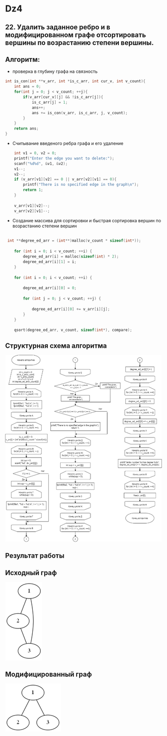 # Dz4

## 22. Удалить заданное ребро и в модифицированном графе отсортировать вершины по возрастанию степени вершины.

## Алгоритм:

- проверка в глубину графа на связность

``` C
int is_con(int **v_arr, int *is_c_arr, int cur_v, int v_count){
    int ans = 0;
    for(int j = 0; j < v_count; ++j){
        if(v_arr[cur_v][j] && !is_c_arr[j]){
            is_c_arr[j] = 1;
            ans++;
            ans += is_con(v_arr, is_c_arr, j, v_count);
        }
    }
    return ans;
}

```

- Считывание введеного ребра графа и его удаление

``` C
    int v1 = 0, v2 = 0;
    printf("Enter the edge you want to delete:");
    scanf("%d%d", &v1, &v2);
    v1--;
    v2--;
    if (v_arr[v1][v2] == 0 || v_arr[v2][v1] == 0){
        printf("There is no specified edge in the graph\n");
        return 1;
    }
    
    v_arr[v1][v2]--;
    v_arr[v2][v1]--;
```

- Создание массива для сортировки и быстрая сортировка вершин по возрастанию степени вершин

``` C

 int **degree_ed_arr = (int**)malloc(v_count * sizeof(int*));

    for (int i = 0; i < v_count; ++i) {
        degree_ed_arr[i] = malloc(sizeof(int) * 2);
        degree_ed_arr[i][1] = i;
    }
   
    for (int i = 0; i < v_count; ++i) {

        degree_ed_arr[i][0] = 0;
       
        for (int j = 0; j < v_count; ++j) {

            degree_ed_arr[i][0] += v_arr[i][j];
        }
    }
    
    qsort(degree_ed_arr, v_count, sizeof(int*), compare);
```

## Структурная схема алгоритма

![Alt-текст](https://github.com/KirillKhus/dz4-3sem/blob/main/diagram_dz.jpg)

## Результат работы

## Исходный граф

![Alt-текст](https://github.com/KirillKhus/dz4-3sem/blob/main/graph1.png)

## Модифицированный граф

![Alt-текст](https://github.com/KirillKhus/dz4-3sem/blob/main/graph2.png)
